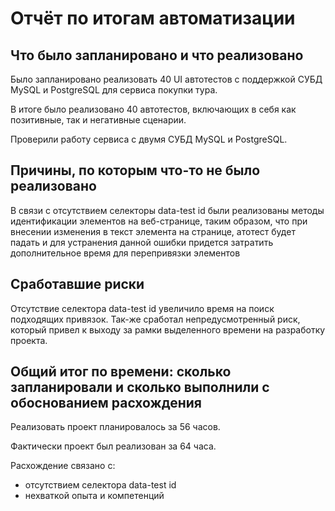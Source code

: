# Отчёт по итогам автоматизации
## Что было запланировано и что реализовано
Было запланировано реализовать 40 UI автотестов с поддержкой СУБД MySQL и PostgreSQL для сервиса покупки тура.

В итоге было реализовано 40 автотестов, включающих в себя как позитивные, так и негативные сценарии. 

Проверили работу сервиса с двумя СУБД MySQL и PostgreSQL.
## Причины, по которым что-то не было реализовано
В связи с отсутствием селекторы data-test id были реализованы методы идентификации элементов на веб-странице, таким образом, что при внесении изменения в текст элемента на странице, атотест будет падать и для устранения данной ошибки придется затратить дополнительное время для перепривязки элементов
## Сработавшие риски
Отсутствие селектора data-test id увеличило время на поиск подходящих привязок.
Так-же сработал непредусмотренный риск, который привел к выходу за рамки выделенного времени на разработку проекта.
## Общий итог по времени: сколько запланировали и сколько выполнили с обоснованием расхождения
Реализовать проект планировалось за 56 часов. 

Фактически проект был реализован за 64 часа.

Расхождение связано с:
* отсутствием селектора data-test id
* нехваткой опыта и компетенций
